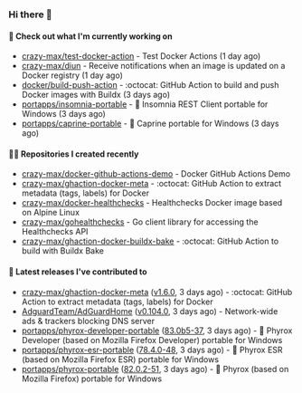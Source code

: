 ### Hi there 👋

#### 👷 Check out what I'm currently working on

- [crazy-max/test-docker-action](https://github.com/crazy-max/test-docker-action) - Test Docker Actions (1 day ago)
- [crazy-max/diun](https://github.com/crazy-max/diun) - Receive notifications when an image is updated on a Docker registry (1 day ago)
- [docker/build-push-action](https://github.com/docker/build-push-action) - :octocat: GitHub Action to build and push Docker images with Buildx (3 days ago)
- [portapps/insomnia-portable](https://github.com/portapps/insomnia-portable) - 🚀 Insomnia REST Client portable for Windows (3 days ago)
- [portapps/caprine-portable](https://github.com/portapps/caprine-portable) - 🚀 Caprine portable for Windows (3 days ago)

#### 👨‍💻 Repositories I created recently

- [crazy-max/docker-github-actions-demo](https://github.com/crazy-max/docker-github-actions-demo) - Docker GitHub Actions Demo
- [crazy-max/ghaction-docker-meta](https://github.com/crazy-max/ghaction-docker-meta) - :octocat: GitHub Action to extract metadata (tags, labels) for Docker
- [crazy-max/docker-healthchecks](https://github.com/crazy-max/docker-healthchecks) - Healthchecks Docker image based on Alpine Linux
- [crazy-max/gohealthchecks](https://github.com/crazy-max/gohealthchecks) - Go client library for accessing the Healthchecks API
- [crazy-max/ghaction-docker-buildx-bake](https://github.com/crazy-max/ghaction-docker-buildx-bake) - :octocat: GitHub Action to build with Buildx Bake

#### 🚀 Latest releases I've contributed to

- [crazy-max/ghaction-docker-meta](https://github.com/crazy-max/ghaction-docker-meta) ([v1.6.0](https://github.com/crazy-max/ghaction-docker-meta/releases/tag/v1.6.0), 3 days ago) - :octocat: GitHub Action to extract metadata (tags, labels) for Docker
- [AdguardTeam/AdGuardHome](https://github.com/AdguardTeam/AdGuardHome) ([v0.104.0](https://github.com/AdguardTeam/AdGuardHome/releases/tag/v0.104.0), 3 days ago) - Network-wide ads &amp; trackers blocking DNS server
- [portapps/phyrox-developer-portable](https://github.com/portapps/phyrox-developer-portable) ([83.0b5-37](https://github.com/portapps/phyrox-developer-portable/releases/tag/83.0b5-37), 3 days ago) - 🚀 Phyrox Developer (based on Mozilla Firefox Developer) portable for Windows
- [portapps/phyrox-esr-portable](https://github.com/portapps/phyrox-esr-portable) ([78.4.0-48](https://github.com/portapps/phyrox-esr-portable/releases/tag/78.4.0-48), 3 days ago) - 🚀 Phyrox ESR (based on Mozilla Firefox ESR) portable for Windows
- [portapps/phyrox-portable](https://github.com/portapps/phyrox-portable) ([82.0.2-51](https://github.com/portapps/phyrox-portable/releases/tag/82.0.2-51), 3 days ago) - 🚀 Phyrox (based on Mozilla Firefox) portable for Windows
